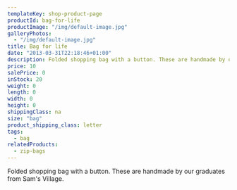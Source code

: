 ```yaml
---
templateKey: shop-product-page
productId: bag-for-life
productImage: "/img/default-image.jpg"
galleryPhotos:
  - "/img/default-image.jpg"
title: Bag for life
date: "2013-03-31T22:18:46+01:00"
description: Folded shopping bag with a button. These are handmade by our graduates from Sam's Village.
price: 10
salePrice: 0
inStock: 20
weight: 0
length: 0
width: 0
height: 0
shippingClass: na
size: "bag"
product_shipping_class: letter
tags:
  - bag
relatedProducts:
  - zip-bags
---
```


Folded shopping bag with a button. These are handmade by our graduates from Sam's Village.
